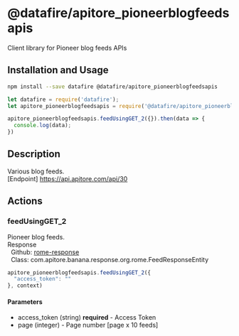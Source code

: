 # @datafire/apitore_pioneerblogfeedsapis

Client library for Pioneer blog feeds APIs

## Installation and Usage
```bash
npm install --save datafire @datafire/apitore_pioneerblogfeedsapis
```

```js
let datafire = require('datafire');
let apitore_pioneerblogfeedsapis = require('@datafire/apitore_pioneerblogfeedsapis').create();

apitore_pioneerblogfeedsapis.feedUsingGET_2({}).then(data => {
  console.log(data);
})
```

## Description
Various blog feeds.<BR />[Endpoint] https://api.apitore.com/api/30

## Actions
### feedUsingGET_2
Pioneer blog feeds.<BR />Response<BR />&nbsp; Github: <a href="https://github.com/keigohtr/apitore-response-parent/tree/master/rome-response">rome-response</a><BR />&nbsp; Class: com.apitore.banana.response.org.rome.FeedResponseEntity<BR />


```js
apitore_pioneerblogfeedsapis.feedUsingGET_2({
  "access_token": ""
}, context)
```

#### Parameters
* access_token (string) **required** - Access Token
* page (integer) - Page number [page x 10 feeds]

